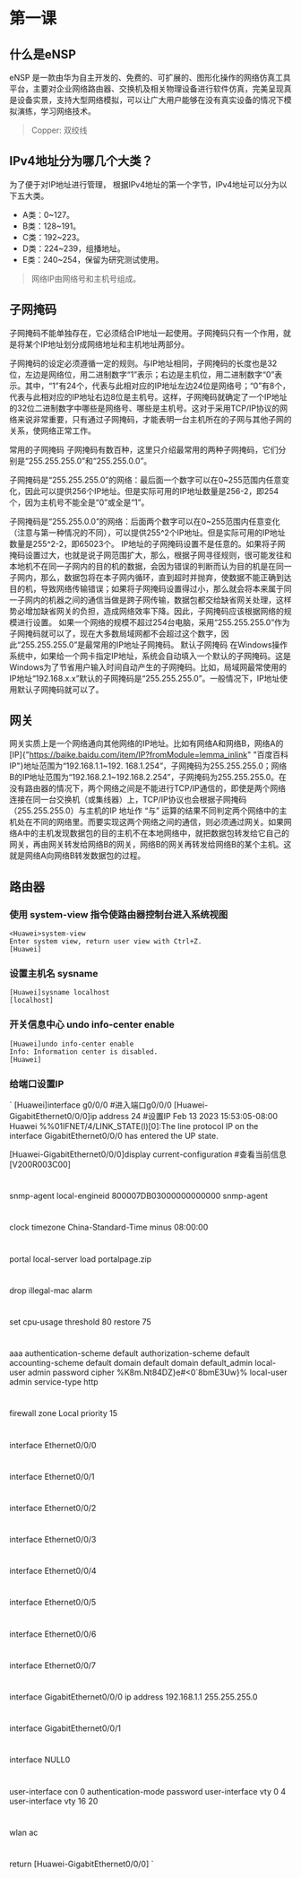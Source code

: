 # 第一课

## 什么是eNSP

eNSP 是一款由华为自主开发的、免费的、可扩展的、图形化操作的网络仿真工具平台，主要对企业网络路由器、交换机及相关物理设备进行软件仿真，完美呈现真是设备实景，支持大型网络模拟，可以让广大用户能够在没有真实设备的情况下模拟演练，学习网络技术。
> Copper: 双绞线

## IPv4地址分为哪几个大类？

为了便于对IP地址进行管理， 根据IPv4地址的第一个字节，IPv4地址可以分为以下五大类。
* A类：0~127。
* B类：128~191。
* C类：192~223。
* D类：224~239，组播地址。
* E类：240~254，保留为研究测试使用。
> 网络IP由网络号和主机号组成。

## 子网掩码

子网掩码不能单独存在，它必须结合IP地址一起使用。子网掩码只有一个作用，就是将某个IP地址划分成网络地址和主机地址两部分。

子网掩码的设定必须遵循一定的规则。与IP地址相同，子网掩码的长度也是32位，左边是网络位，用二进制数字“1”表示；右边是主机位，用二进制数字“0”表示。其中，“1”有24个，代表与此相对应的IP地址左边24位是网络号；“0”有8个，代表与此相对应的IP地址右边8位是主机号。这样，子网掩码就确定了一个IP地址的32位二进制数字中哪些是网络号、哪些是主机号。这对于采用TCP/IP协议的网络来说非常重要，只有通过子网掩码，才能表明一台主机所在的子网与其他子网的关系，使网络正常工作。

常用的子网掩码 子网掩码有数百种，这里只介绍最常用的两种子网掩码，它们分别是“255.255.255.0”和“255.255.0.0”。

子网掩码是“255.255.255.0”的网络：最后面一个数字可以在0~255范围内任意变化，因此可以提供256个IP地址。但是实际可用的IP地址数量是256-2，即254个，因为主机号不能全是“0”或全是“1”。

子网掩码是“255.255.0.0”的网络：后面两个数字可以在0~255范围内任意变化（注意与第一种情况的不同），可以提供255^2个IP地址。但是实际可用的IP地址数量是255^2-2，即65023个。 IP地址的子网掩码设置不是任意的。如果将子网掩码设置过大，也就是说子网范围扩大，那么，根据子网寻径规则，很可能发往和本地机不在同一子网内的目的机的数据，会因为错误的判断而认为目的机是在同一子网内，那么，数据包将在本子网内循环，直到超时并抛弃，使数据不能正确到达目的机，导致网络传输错误；如果将子网掩码设置得过小，那么就会将本来属于同一子网内的机器之间的通信当做是跨子网传输，数据包都交给缺省网关处理，这样势必增加缺省网关的负担，造成网络效率下降。因此，子网掩码应该根据网络的规模进行设置。 如果一个网络的规模不超过254台电脑，采用“255.255.255.0”作为子网掩码就可以了，现在大多数局域网都不会超过这个数字，因此“255.255.255.0”是最常用的IP地址子网掩码。 默认子网掩码 在Windows操作系统中，如果给一个网卡指定IP地址，系统会自动填入一个默认的子网掩码。这是Windows为了节省用户输入时间自动产生的子网掩码。比如，局域网最常使用的IP地址“192.168.x.x”默认的子网掩码是“255.255.255.0”。一般情况下，IP地址使用默认子网掩码就可以了。

## 网关

网关实质上是一个网络通向其他网络的IP地址。比如有网络A和网络B，网络A的[IP]{"https://baike.baidu.com/item/IP?fromModule=lemma_inlink" "百度百科 IP"}地址范围为“192.168.1.1~192. 168.1.254”，子网掩码为255.255.255.0；网络B的IP地址范围为“192.168.2.1~192.168.2.254”，子网掩码为255.255.255.0。在没有路由器的情况下，两个网络之间是不能进行TCP/IP通信的，即使是两个网络连接在同一台交换机（或集线器）上，TCP/IP协议也会根据子网掩码（255.255.255.0）与主机的IP 地址作 “与” 运算的结果不同判定两个网络中的主机处在不同的网络里。而要实现这两个网络之间的通信，则必须通过网关。如果网络A中的主机发现数据包的目的主机不在本地网络中，就把数据包转发给它自己的网关，再由网关转发给网络B的网关，网络B的网关再转发给网络B的某个主机。这就是网络A向网络B转发数据包的过程。

## 路由器

### 使用 system-view 指令使路由器控制台进入系统视图

    <Huawei>system-view
    Enter system view, return user view with Ctrl+Z.
    [Huawei]

### 设置主机名 sysname

    [Huawei]sysname localhost
    [localhost]

### 开关信息中心 undo info-center enable

    [Huawei]undo info-center enable
    Info: Information center is disabled. 
    [Huawei]

### 给端口设置IP

`
[Huawei]interface g0/0/0    #进入端口g0/0/0
[Huawei-GigabitEthernet0/0/0]ip address <IP Address> 24    #设置IP
Feb 13 2023 15:53:05-08:00 Huawei %%01IFNET/4/LINK_STATE(l)[0]:The line protocol
 IP on the interface GigabitEthernet0/0/0 has entered the UP state. 

[Huawei-GigabitEthernet0/0/0]display current-configuration    #查看当前信息
[V200R003C00]
#
 snmp-agent local-engineid 800007DB03000000000000
 snmp-agent 
#
 clock timezone China-Standard-Time minus 08:00:00
#
portal local-server load portalpage.zip
#
 drop illegal-mac alarm
#
 set cpu-usage threshold 80 restore 75
#
aaa 
 authentication-scheme default
 authorization-scheme default
 accounting-scheme default
 domain default 
 domain default_admin 
 local-user admin password cipher %$%$K8m.Nt84DZ}e#<0`8bmE3Uw}%$%$
 local-user admin service-type http
#
firewall zone Local
 priority 15
#
interface Ethernet0/0/0
#
interface Ethernet0/0/1
#
interface Ethernet0/0/2
#
interface Ethernet0/0/3
#
interface Ethernet0/0/4
#
interface Ethernet0/0/5
#
interface Ethernet0/0/6
#
interface Ethernet0/0/7
#
interface GigabitEthernet0/0/0
 ip address 192.168.1.1 255.255.255.0 
#
interface GigabitEthernet0/0/1
#
interface NULL0
#
user-interface con 0
 authentication-mode password
user-interface vty 0 4
user-interface vty 16 20
#
wlan ac
#
return
[Huawei-GigabitEthernet0/0/0]
`
